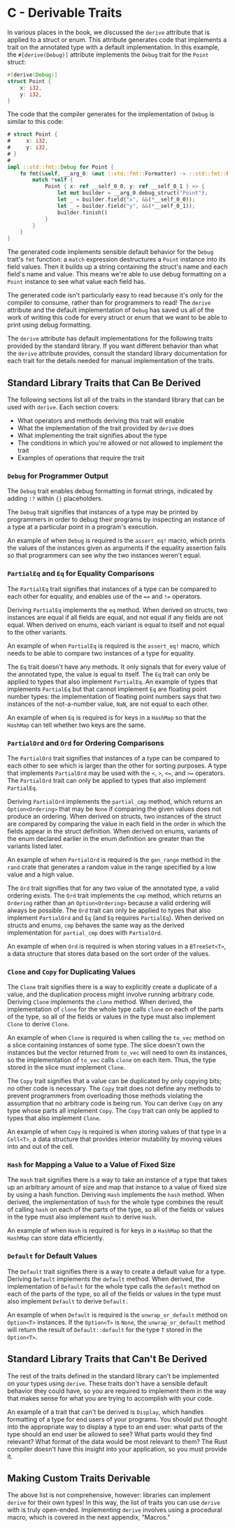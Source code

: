 # C - Derivable Traits

In various places in the book, we discussed the `derive` attribute that is
applied to a struct or enum. This attribute generates code that implements a
trait on the annotated type with a default implementation. In this example, the
`#[derive(Debug)]` attribute implements the `Debug` trait for the `Point`
struct:

```rust
#[derive(Debug)]
struct Point {
    x: i32,
    y: i32,
}
```

The code that the compiler generates for the implementation of `Debug` is
similar to this code:

```rust
# struct Point {
#     x: i32,
#     y: i32,
# }
#
impl ::std::fmt::Debug for Point {
    fn fmt(&self, __arg_0: &mut ::std::fmt::Formatter) -> ::std::fmt::Result {
        match *self {
            Point { x: ref __self_0_0, y: ref __self_0_1 } => {
                let mut builder = __arg_0.debug_struct("Point");
                let _ = builder.field("x", &&(*__self_0_0));
                let _ = builder.field("y", &&(*__self_0_1));
                builder.finish()
            }
        }
    }
}
```

The generated code implements sensible default behavior for the `Debug` trait's
`fmt` function: a `match` expression destructures a `Point` instance into its
field values. Then it builds up a string containing the struct's name and each
field's name and value. This means we're able to use debug formatting on a
`Point` instance to see what value each field has.

The generated code isn't particularly easy to read because it's only for the
compiler to consume, rather than for programmers to read! The `derive`
attribute and the default implementation of `Debug` has saved us all of the
work of writing this code for every struct or enum that we want to be able to
print using debug formatting.

The `derive` attribute has default implementations for the following traits
provided by the standard library. If you want different behavior than what the
`derive` attribute provides, consult the standard library documentation for
each trait for the details needed for manual implementation of the traits.

## Standard Library Traits that Can Be Derived

The following sections list all of the traits in the standard library that can
be used with `derive`. Each section covers:

- What operators and methods deriving this trait will enable
- What the implementation of the trait provided by `derive` does
- What implementing the trait signifies about the type
- The conditions in which you're allowed or not allowed to implement the trait
- Examples of operations that require the trait

### `Debug` for Programmer Output

The `Debug` trait enables debug formatting in format strings, indicated by
adding `:?` within `{}` placeholders.

The `Debug` trait signifies that instances of a type may be printed by
programmers in order to debug their programs by inspecting an instance of a
type at a particular point in a program's execution.

An example of when `Debug` is required is the `assert_eq!` macro, which prints
the values of the instances given as arguments if the equality assertion fails
so that programmers can see why the two instances weren't equal.

### `PartialEq` and `Eq` for Equality Comparisons

The `PartialEq` trait signifies that instances of a type can be compared to
each other for equality, and enables use of the `==` and `!=` operators.

Deriving `PartialEq` implements the `eq` method. When derived on structs, two
instances are equal if all fields are equal, and not equal if any fields are
not equal. When derived on enums, each variant is equal to itself and not equal
to the other variants.

An example of when `PartialEq` is required is the `assert_eq!` macro, which
needs to be able to compare two instances of a type for equality.

The `Eq` trait doesn't have any methods. It only signals that for every value
of the annotated type, the value is equal to itself. The `Eq` trait can only be
applied to types that also implement `PartialEq`. An example of types that
implements `PartialEq` but that cannot implement `Eq` are floating point number
types: the implementation of floating point numbers says that two instances of
the not-a-number value, `NaN`, are not equal to each other.

An example of when `Eq` is required is for keys in a `HashMap` so that the
`HashMap` can tell whether two keys are the same.

### `PartialOrd` and `Ord` for Ordering Comparisons

The `PartialOrd` trait signifies that instances of a type can be compared to
each other to see which is larger than the other for sorting purposes. A type
that implements `PartialOrd` may be used with the `<`, `>`, `<=`, and `>=`
operators. The `PartialOrd` trait can only be applied to types that also
implement `PartialEq`.

Deriving `PartialOrd` implements the `partial_cmp` method, which returns an
`Option<Ordering>` that may be `None` if comparing the given values does not
produce an ordering. When derived on structs, two instances of the struct are
compared by comparing the value in each field in the order in which the fields
appear in the struct definition. When derived on enums, variants of the enum
declared earlier in the enum definition are greater than the variants listed
later.

An example of when `PartialOrd` is required is the `gen_range` method in the
`rand` crate that generates a random value in the range specified by a low
value and a high value.

The `Ord` trait signifies that for any two value of the annotated type, a valid
ordering exists. The `Ord` trait implements the `cmp` method, which returns an
`Ordering` rather than an `Option<Ordering>` because a valid ordering will
always be possible. The `Ord` trait can only be applied to types that also
implement `PartialOrd` and `Eq` (and `Eq` requires `PartialEq`). When derived
on structs and enums, `cmp` behaves the same way as the derived implementation
for `partial_cmp` does with `PartialOrd`.

An example of when `Ord` is required is when storing values in a `BTreeSet<T>`,
a data structure that stores data based on the sort order of the values.

### `Clone` and `Copy` for Duplicating Values

The `Clone` trait signifies there is a way to explicitly create a duplicate of
a value, and the duplication process might involve running arbitrary code.
Deriving `Clone` implements the `clone` method. When derived, the
implementation of `clone` for the whole type calls `clone` on each of the parts
of the type, so all of the fields or values in the type must also implement
`Clone` to derive `Clone`.

An example of when `Clone` is required is when calling the `to_vec` method on a
slice containing instances of some type. The slice doesn't own the instances
but the vector returned from `to_vec` will need to own its instances, so the
implementation of `to_vec` calls `clone` on each item. Thus, the type stored in
the slice must implement `Clone`.

The `Copy` trait signifies that a value can be duplicated by only copying bits;
no other code is necessary. The `Copy` trait does not define any methods to
prevent programmers from overloading those methods violating the assumption
that no arbitrary code is being run. You can derive `Copy` on any type whose
parts all implement `Copy`. The `Copy` trait can only be applied to types that
also implement `Clone`.

An example of when `Copy` is required is when storing values of that type in a
`Cell<T>`, a data structure that provides interior mutability by moving values
into and out of the cell.

### `Hash` for Mapping a Value to a Value of Fixed Size

The `Hash` trait signifies there is a way to take an instance of a type that
takes up an arbitrary amount of size and map that instance to a value of fixed
size by using a hash function. Deriving `Hash` implements the `hash` method.
When derived, the implementation of `hash` for the whole type combines the
result of calling `hash` on each of the parts of the type, so all of the fields
or values in the type must also implement `Hash` to derive `Hash`.

An example of when `Hash` is required is for keys in a `HashMap` so that the
`HashMap` can store data efficiently.

### `Default` for Default Values

The `Default` trait signifies there is a way to create a default value for a
type. Deriving `Default` implements the `default` method. When derived, the
implementation of `Default` for the whole type calls the `default` method on
each of the parts of the type, so all of the fields or values in the type must
also implement `Default` to derive `Default.`

An example of when `Default` is required is the `unwrap_or_default` method on
`Option<T>` instances. If the `Option<T>` is `None`, the `unwrap_or_default`
method will return the result of `Default::default` for the type `T` stored in
the `Option<T>`.

## Standard Library Traits that Can't Be Derived

The rest of the traits defined in the standard library can't be implemented on
your types using `derive`. These traits don't have a sensible default behavior
they could have, so you are required to implement them in the way that makes
sense for what you are trying to accomplish with your code.

An example of a trait that can't be derived is `Display`, which handles
formatting of a type for end users of your programs. You should put thought
into the appropriate way to display a type to an end user: what parts of the
type should an end user be allowed to see? What parts would they find relevant?
What format of the data would be most relevant to them? The Rust compiler
doesn't have this insight into your application, so you must provide it.

## Making Custom Traits Derivable

The above list is not comprehensive, however: libraries can implement `derive`
for their own types! In this way, the list of traits you can use `derive` with
is truly open-ended. Implementing `derive` involves using a procedural macro,
which is covered in the next appendix, "Macros."
